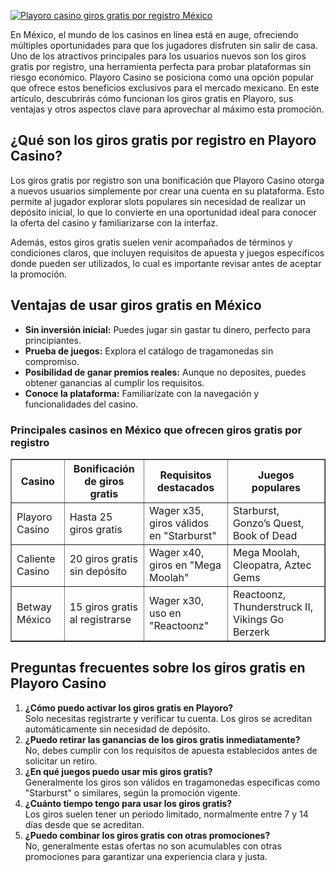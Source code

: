 [![Playoro casino giros gratis por registro México](https://123-caf.pages.dev/gitsignup.png)](https://vrmoo.ru/Bt82HjjY)

<p>En México, el mundo de los casinos en línea está en auge, ofreciendo múltiples oportunidades para que los jugadores disfruten sin salir de casa. Uno de los atractivos principales para los usuarios nuevos son los giros gratis por registro, una herramienta perfecta para probar plataformas sin riesgo económico. Playoro Casino se posiciona como una opción popular que ofrece estos beneficios exclusivos para el mercado mexicano. En este artículo, descubrirás cómo funcionan los giros gratis en Playoro, sus ventajas y otros aspectos clave para aprovechar al máximo esta promoción.</p>  <h2>¿Qué son los giros gratis por registro en Playoro Casino?</h2> <p>Los giros gratis por registro son una bonificación que Playoro Casino otorga a nuevos usuarios simplemente por crear una cuenta en su plataforma. Esto permite al jugador explorar slots populares sin necesidad de realizar un depósito inicial, lo que lo convierte en una oportunidad ideal para conocer la oferta del casino y familiarizarse con la interfaz.</p> <p>Además, estos giros gratis suelen venir acompañados de términos y condiciones claros, que incluyen requisitos de apuesta y juegos específicos donde pueden ser utilizados, lo cual es importante revisar antes de aceptar la promoción.</p>  <h2>Ventajas de usar giros gratis en México</h2> <ul> <li><strong>Sin inversión inicial:</strong> Puedes jugar sin gastar tu dinero, perfecto para principiantes.</li> <li><strong>Prueba de juegos:</strong> Explora el catálogo de tragamonedas sin compromiso.</li> <li><strong>Posibilidad de ganar premios reales:</strong> Aunque no deposites, puedes obtener ganancias al cumplir los requisitos.</li> <li><strong>Conoce la plataforma:</strong> Familiarízate con la navegación y funcionalidades del casino.</li> </ul>  <h3>Principales casinos en México que ofrecen giros gratis por registro</h3> <table border="1" cellpadding="8" cellspacing="0"> <thead> <tr> <th>Casino</th> <th>Bonificación de giros gratis</th> <th>Requisitos destacados</th> <th>Juegos populares</th> </tr> </thead> <tbody> <tr> <td>Playoro Casino</td> <td>Hasta 25 giros gratis</td> <td>Wager x35, giros válidos en "Starburst"</td> <td>Starburst, Gonzo’s Quest, Book of Dead</td> </tr> <tr> <td>Caliente Casino</td> <td>20 giros gratis sin depósito</td> <td>Wager x40, giros en "Mega Moolah"</td> <td>Mega Moolah, Cleopatra, Aztec Gems</td> </tr> <tr> <td>Betway México</td> <td>15 giros gratis al registrarse</td> <td>Wager x30, uso en "Reactoonz"</td> <td>Reactoonz, Thunderstruck II, Vikings Go Berzerk</td> </tr> </tbody> </table>  <h2>Preguntas frecuentes sobre los giros gratis en Playoro Casino</h2> <ol> <li><strong>¿Cómo puedo activar los giros gratis en Playoro?</strong><br>Solo necesitas registrarte y verificar tu cuenta. Los giros se acreditan automáticamente sin necesidad de depósito.</li> <li><strong>¿Puedo retirar las ganancias de los giros gratis inmediatamente?</strong><br>No, debes cumplir con los requisitos de apuesta establecidos antes de solicitar un retiro.</li> <li><strong>¿En qué juegos puedo usar mis giros gratis?</strong><br>Generalmente los giros son válidos en tragamonedas específicas como "Starburst" o similares, según la promoción vigente.</li> <li><strong>¿Cuánto tiempo tengo para usar los giros gratis?</strong><br>Los giros suelen tener un periodo limitado, normalmente entre 7 y 14 días desde que se acreditan.</li> <li><strong>¿Puedo combinar los giros gratis con otras promociones?</strong><br>No, generalmente estas ofertas no son acumulables con otras promociones para garantizar una experiencia clara y justa.</li> </ol>